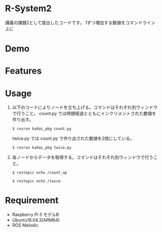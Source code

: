 # R-System2
講義の課題2として提出したコードです。
1ずつ増加する数値をコマンドライン上に

# Demo

# Features

# Usage
1. 以下のコードによりノードを立ち上げる。コマンドはそれぞれ別ウィンドウで行うこと。
    count.py では時間経過とともにインクリメントされた数値を作り出す。
    ```
    $ rosrun kadai_pkg count.py
    ```
    twice.py では count.py で作り出された数値を2倍にしている。
    ```
    $ rosrun kadai_pkg twice.py
    ```
2. 各ノードからデータを取得する。コマンドはそれぞれ別ウィンドウで行うこと。
    ```
    $ rostopic echo /count_up
    ```
    ```
    $ rostopic echo /twice
    ```

# Requirement
- Raspberry Pi 3 モデルB
- Ubuntu18.04.3(ARM64)
- ROS Melodic
